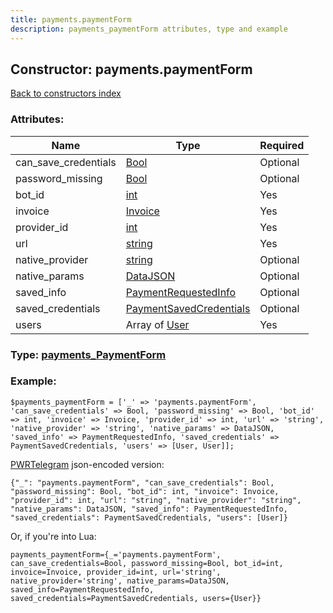 ```yaml
---
title: payments.paymentForm
description: payments_paymentForm attributes, type and example
---
```

## Constructor: payments.paymentForm  
[Back to constructors index](index.md)



### Attributes:

| Name     |    Type       | Required |
|----------|---------------|----------|
|can\_save\_credentials|[Bool](../types/Bool.md) | Optional|
|password\_missing|[Bool](../types/Bool.md) | Optional|
|bot\_id|[int](../types/int.md) | Yes|
|invoice|[Invoice](../types/Invoice.md) | Yes|
|provider\_id|[int](../types/int.md) | Yes|
|url|[string](../types/string.md) | Yes|
|native\_provider|[string](../types/string.md) | Optional|
|native\_params|[DataJSON](../types/DataJSON.md) | Optional|
|saved\_info|[PaymentRequestedInfo](../types/PaymentRequestedInfo.md) | Optional|
|saved\_credentials|[PaymentSavedCredentials](../types/PaymentSavedCredentials.md) | Optional|
|users|Array of [User](../types/User.md) | Yes|



### Type: [payments\_PaymentForm](../types/payments_PaymentForm.md)


### Example:

```
$payments_paymentForm = ['_' => 'payments.paymentForm', 'can_save_credentials' => Bool, 'password_missing' => Bool, 'bot_id' => int, 'invoice' => Invoice, 'provider_id' => int, 'url' => 'string', 'native_provider' => 'string', 'native_params' => DataJSON, 'saved_info' => PaymentRequestedInfo, 'saved_credentials' => PaymentSavedCredentials, 'users' => [User, User]];
```  

[PWRTelegram](https://pwrtelegram.xyz) json-encoded version:

```
{"_": "payments.paymentForm", "can_save_credentials": Bool, "password_missing": Bool, "bot_id": int, "invoice": Invoice, "provider_id": int, "url": "string", "native_provider": "string", "native_params": DataJSON, "saved_info": PaymentRequestedInfo, "saved_credentials": PaymentSavedCredentials, "users": [User]}
```


Or, if you're into Lua:  


```
payments_paymentForm={_='payments.paymentForm', can_save_credentials=Bool, password_missing=Bool, bot_id=int, invoice=Invoice, provider_id=int, url='string', native_provider='string', native_params=DataJSON, saved_info=PaymentRequestedInfo, saved_credentials=PaymentSavedCredentials, users={User}}

```


